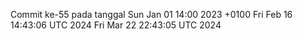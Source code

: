 Commit ke-55 pada tanggal Sun Jan 01 14:00 2023 +0100
Fri Feb 16 14:43:06 UTC 2024
Fri Mar 22 22:43:05 UTC 2024
